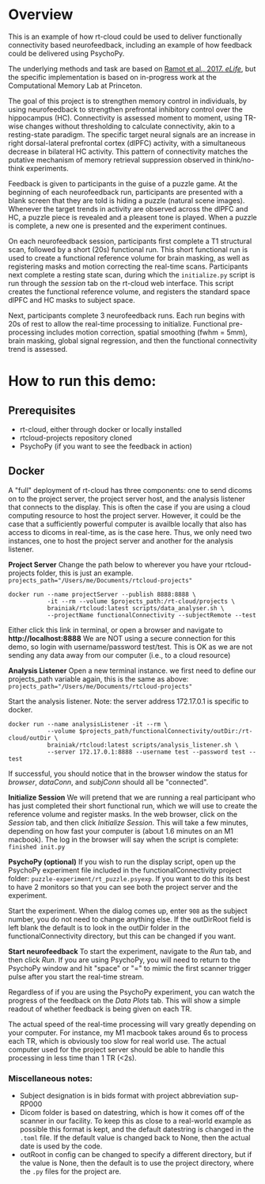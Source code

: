 # Overview
This is an example of how rt-cloud could be used to deliver functionally connectivity based neurofeedback, including an example of how feedback could be delivered using PsychoPy.

The underlying methods and task are based on [Ramot et al., 2017. *eLife*](https://elifesciences.org/articles/28974), but the specific implementation is based on in-progress work at the Computational Memory Lab at Princeton.

The goal of this project is to strengthen memory control in individuals, by using neurofeedback to strengthen prefrontal inhibitory control over the hippocampus (HC). Connectivity is assessed moment to moment, using TR-wise changes without thresholding to calculate connectivity, akin to a resting-state paradigm. The specific target neural signals are an increase in right dorsal-lateral prefrontal cortex (dlPFC) activity, with a simultaneous decrease in bilateral HC activity. This pattern of connectivity matches the putative mechanism of memory retrieval suppression observed in think/no-think experiments.

Feedback is given to participants in the guise of a puzzle game. At the beginning of each neurofeedback run, participants are presented with a blank screen that they are told is hiding a puzzle (natural scene images). Whenever the target trends in activity are observed across the dlPFC and HC, a puzzle piece is revealed and a pleasent tone is played. When a puzzle is complete, a new one is presented and the experiment continues.

On each neurofeedback session, participants first complete a T1 structural scan, followed by a short (20s) functional run. This short functional run is used to create a functional reference volume for brain masking, as well as registering masks and motion correcting the real-time scans. Participants next complete a resting state scan, during which the `initialize.py` script is run through the *session* tab on the rt-cloud web interface. This script creates the functional reference volume, and registers the standard space dlPFC and HC masks to subject space.

Next, participants complete 3 neurofeedback runs. Each run begins with 20s of rest to allow the real-time processing to initialize. Functional pre-processing includes motion correction, spatial smoothing (fwhm = 5mm), brain masking, global signal regression, and then the functional connectivity trend is assessed. 

# How to run this demo:
## Prerequisites
- rt-cloud, either through docker or locally installed
- rtcloud-projects repository cloned
- PsychoPy (if you want to see the feedback in action)

## Docker
A "full" deployment of rt-cloud has three components: one to send dicoms on to the project server, the project server host, and the analysis listener that connects to the display. This is often the case if you are using a cloud computing resource to host the project server. However, it could be the case that a sufficiently powerful computer is availble locally that also has access to dicoms in real-time, as is the case here. Thus, we only need two instances, one to host the project server and another for the analysis listener.

**Project Server**
Change the path below to wherever you have your rtcloud-projects folder, this is just an example.
```projects_path="/Users/me/Documents/rtcloud-projects"```

```
docker run --name projectServer --publish 8888:8888 \
           -it --rm --volume $projects_path:/rt-cloud/projects \
           brainiak/rtcloud:latest scripts/data_analyser.sh \
           --projectName functionalConnectivity --subjectRemote --test
```

Either click this link in terminal, or open a browser and navigate to **http://localhost:8888**
We are NOT using a secure connection for this demo, so login with username/password test/test. This is OK as we are not sending any data away from our computer (i.e., to a cloud resource)

**Analysis Listener**
Open a new terminal instance. we first need to define our projects_path variable again, this is the same as above:
```projects_path="/Users/me/Documents/rtcloud-projects"```

Start the analysis listener. Note: the server address 172.17.0.1 is specific to docker.
```
docker run --name analysisListener -it --rm \
           --volume $projects_path/functionalConnectivity/outDir:/rt-cloud/outDir \
           brainiak/rtcloud:latest scripts/analysis_listener.sh \
           --server 172.17.0.1:8888 --username test --password test --test
```
If successful, you should notice that in the browser window the status for *browser*, *dataConn*, and *subjConn* should all be "connected".

**Initialize Session**
We will pretend that we are running a real participant who has just completed their short functional run, which we will use to create the reference volume and register masks. In the web browser, click on the *Session* tab, and then click *Initialize Session*.
This will take a few minutes, depending on how fast your computer is (about 1.6 minutes on an M1 macbook). The log in the browser will say when the script is complete: `finished init.py`

**PsychoPy (optional)**
If you wish to run the display script, open up the PsychoPy experiment file included in the functionalConnectivity project folder: `puzzle-experiment/rt_puzzle.psyexp`. If you want to do this its best to have 2 monitors so that you can see both the project server and the experiment.

Start the experiment. When the dialog comes up, enter `908` as the subject number, you do not need to change anything else. If the outDirRoot field is left blank the default is to look in the outDir folder in the functionalConnectivity directory, but this can be changed if you want.

**Start neurofeedback**
To start the experiment, navigate to the *Run* tab, and then click *Run*. If you are using PsychoPy, you will need to return to the PsychoPy window and hit "space" or "=" to mimic the first scanner trigger pulse after you start the real-time stream.

Regardless of if you are using the PsychoPy experiment, you can watch the progress of the feedback on the *Data Plots* tab. This will show a simple readout of whether feedback is being given on each TR. 

The actual speed of the real-time processing will vary greatly depending on your computer. For instance, my M1 macbook takes around 6s to process each TR, which is obviously too slow for real world use. The actual computer used for the project server should be able to handle this processing in less time than 1 TR (<2s).

### Miscellaneous notes:
- Subject designation is in bids format with project abbreviation sup-RP000
- Dicom folder is based on datestring, which is how it comes off of the scanner in our facility. To keep this as close to a real-world example as possible this format is kept, and the default datestring is changed in the `.toml` file. If the default value is changed back to None, then the actual date is used by the code.
- outRoot in config can be changed to specify a different directory, but if the value is None, then the default is to use the project directory, where the `.py` files for the project are.
